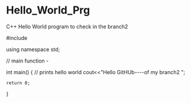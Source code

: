 # Hello_World_Prg
C++ Hello World program to check in the branch2 

#include<iostream>  
  
using namespace std; 
  
// main function - 

int main() 
{ 
    // prints hello world 
    cout<<"Hello GitHUb----of my branch2 "; 
      
    return 0; 
} 

